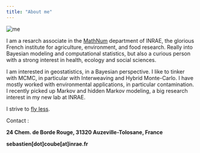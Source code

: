 ```yaml
---
title: "About me"
---
```


![me](/assets/img/me.jpg)


I am a resarch associate in the [MathNum](https://www.inrae.fr/en/divisions/mathnum) department of INRAE, the glorious French institute for agriculture, environment, and food research. Really into Bayesian modeling and computational statistics, but also a curious person with a strong interest in health, ecology and social sciences. 

I am interested in geostatistics, in a Bayesian perspective. I like to tinker with MCMC, in particular with Interweaving and Hybrid Monte-Carlo. I have mostly worked with environmental applications, in particular contamination. I recently picked up Markov and hidden Markov modeling, a big research interest in my new lab at INRAE. 

I strive to [fly less](https://sites.tufts.edu/flyingless/). 

Contact :

**24 Chem. de Borde Rouge, 31320 Auzeville-Tolosane, France**

**sebastien[dot]coube[at]inrae.fr**
